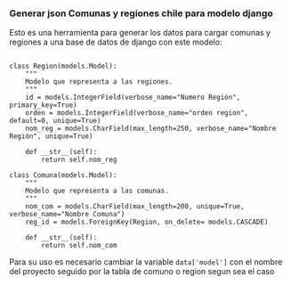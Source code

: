 ### Generar json Comunas y regiones chile para modelo django

Esto es una herramienta para generar los datos para cargar comunas y regiones a una base de datos de django con este modelo:
```

class Region(models.Model):
    """
    Modelo que representa a las regiones.
    """
    id = models.IntegerField(verbose_name="Numero Región", primary_key=True)
    orden = models.IntegerField(verbose_name="orden region", default=0, unique=True)
    nom_reg = models.CharField(max_length=250, verbose_name="Nombre Región", unique=True)
    
    def __str__(self):
        return self.nom_reg
    
class Comuna(models.Model):
    """
    Modelo que representa a las comunas.
    """
    nom_com = models.CharField(max_length=200, unique=True, verbose_name="Nombre Comuna")
    reg_id = models.ForeignKey(Region, on_delete= models.CASCADE)
    
    def __str__(self):
        return self.nom_com  

```
Para su uso es necesario cambiar la variable `data['model']`
con el nombre del proyecto seguido por la tabla de comuno o region segun sea el caso